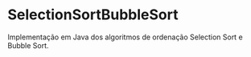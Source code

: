 # SelectionSortBubbleSort
Implementação em Java dos algoritmos de ordenação Selection Sort e Bubble Sort.
